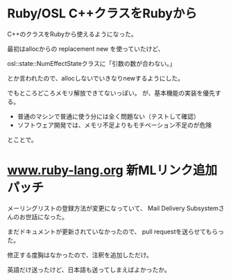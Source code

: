 # Ruby/OSL C++クラスをRubyから

C++のクラスをRubyから使えるようになった。

最初はallocからの replacement new を使っていたけど、

osl::state::NumEffectStateクラスに「引数の数が合わない。」

とか言われたので、allocしないでいきなりnewするようにした。

でもところどころメモリ解放できてないっぽい。
が、基本機能の実装を優先する。

  * 普通のマシンで普通に使う分には全く問題ない（テストして確認）
  * ソフトウェア開発では、メモリ不足よりもモチベーション不足のが危険

とことで。

# www.ruby-lang.org 新MLリンク追加パッチ

メーリングリストの登録方法が変更になっていて、
Mail Delivery Subsystemさんのお世話になった。

まだドキュメントが更新されていなかったので、
pull requestを送らせてもらった。

修正する度胸はなかったので、注釈を追加しただけ。

英語だけ送ったけど、日本語も送ってしまえばよかったか。
